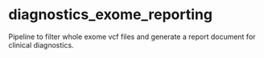 # diagnostics_exome_reporting
Pipeline to filter whole exome vcf files and generate a report document for clinical diagnostics.
